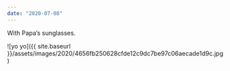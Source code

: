 ```yaml
---
date: "2020-07-08"
---
```


With Papa’s sunglasses.

![yo yo]({{ site.baseurl }}/assets/images/2020/4656fb250628cfde12c9dc7be97c06aecade1d9c.jpg)
